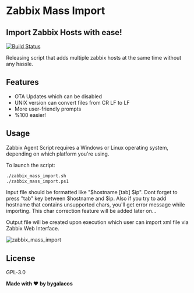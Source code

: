 # Zabbix Mass Import
## Import Zabbix Hosts with ease!

[![Build Status](https://camo.githubusercontent.com/4e084bac046962268fcf7a8aaf3d4ac422d3327564f9685c9d1b57aa56b142e9/68747470733a2f2f7472617669732d63692e6f72672f6477796c2f657374612e7376673f6272616e63683d6d6173746572)](https://travis-ci.org/joemccann/dillinger)

Releasing script that adds multiple zabbix hosts at the same time without any hassle.

## Features

- OTA Updates which can be disabled
- UNIX version can convert files from CR LF to LF
- More user-friendly prompts
- %100 easier!

## Usage

Zabbix Agent Script requires a Windows or Linux operating system, depending on which platform you're using.

To launch the script:

```sh
./zabbix_mass_import.sh
./zabbix_mass_import.ps1
```

Input file should be formatted like "$hostname [tab] $ip". Dont forget to press "tab" key between $hostname and $ip. Also if you try to add hostname that contains unsupported chars, you'll get error message while importing. This char correction feature will be added later on... 

Output file will be created upon execution which user can import xml file via Zabbix Web Interface.

![zabbix_mass_import](https://user-images.githubusercontent.com/57764369/208874180-cefc2527-b031-4365-b2c0-da1d14ced5de.gif)

## License

GPL-3.0

**Made with ♥ by bygalacos**
